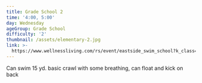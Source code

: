 ```yaml
---
title: Grade School 2
time: '4:00, 5:00'
day: Wednesday
ageGroup: Grade School
difficulty: '2'
thumbnail: /assets/elementary-2.jpg
link: >-
  https://www.wellnessliving.com/rs/event/eastside_swim_school?k_class=85836&k_class_tab=10910
---
```

Can swim 15 yd. basic crawl with some breathing, can float and kick on back
